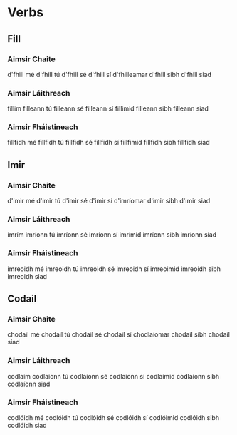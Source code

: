 # Verbs

## Fill

### Aimsir Chaite
d'fhill mé
d'fhill tú
d'fhill sé
d'fhill sí
d'fhilleamar
d'fhill sibh
d'fhill siad



### Aimsir Láithreach
fillim
filleann tú
filleann sé
filleann sí
fillimid
filleann sibh
filleann siad



### Aimsir Fháistineach
fillfidh mé
fillfidh tú
fillfidh sé
fillfidh sí
fillfimid
fillfidh sibh
fillfidh siad

## Imir

### Aimsir Chaite
d'imir mé
d'imir tú
d'imir sé
d'imir sí
d'imríomar
d'imir sibh
d'imir siad

### Aimsir Láithreach
imrím
imríonn tú
imríonn sé
imríonn sí
imrímid
imríonn sibh
imríonn siad

### Aimsir Fháistineach
imreoidh mé
imreoidh tú
imreoidh sé
imreoidh sí
imreoimid
imreoidh sibh
imreoidh siad

## Codail

### Aimsir Chaite
chodail mé
chodail tú
chodail sé
chodail sí
chodlaíomar
chodail sibh
chodail siad

### Aimsir Láithreach
codlaím
codlaíonn tú
codlaíonn sé
codlaíonn sí
codlaímid
codlaíonn sibh
codlaíonn siad

### Aimsir Fháistineach
codlóidh mé
codlóidh tú
codlóidh sé
codlóidh sí
codlóimid
codlóidh sibh
codlóidh siad
